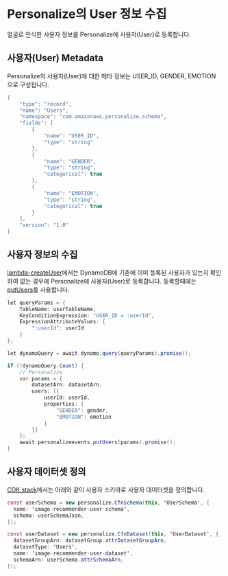 # Personalize의 User 정보 수집

얼굴로 인식한 사용자 정보를 Personalize에 사용자(User)로 등록합니다.

## 사용자(User) Metadata

Personalize의 사용자(User)에 대한 메타 정보는 USER_ID, GENDER, EMOTION 으로 구성됩니다. 

```java
{
    "type": "record",
    "name": "Users",
    "namespace": "com.amazonaws.personalize.schema",
    "fields": [
        {
            "name": "USER_ID",
            "type": "string"
        },
        {
            "name": "GENDER",
            "type": "string",
            "categorical": true
        },
        {
            "name": "EMOTION",
            "type": "string",
            "categorical": true
        }
    ],
    "version": "1.0"
}
```


## 사용자 정보의 수집

[lambda-createUser](./lambda-createUser/index.js)에서는 DynamoDB에 기존에 이미 등록된 사용자가 있는지 확인하여 없는 경우에 Personalize에 사용자(User)로 등록합니다. 등록할때에는 [putUsers](https://docs.aws.amazon.com/personalize/latest/dg/API_UBS_PutUsers.html)를 사용합니다. 

```java
let queryParams = {
    TableName: userTableName,
    KeyConditionExpression: "USER_ID = :userId",
    ExpressionAttributeValues: {
        ":userId": userId
    }
};

let dynamoQuery = await dynamo.query(queryParams).promise();

if (!dynamoQuery.Count) {
    // Personalize
    var params = {
        datasetArn: datasetArn,
        users: [{
            userId: userId,
            properties: {
                "GENDER": gender,
                "EMOTION": emotion
            }
        }]
    };
    await personalizeevents.putUsers(params).promise();
}
```

## 사용자 데이터셋 정의

[CDK stack](./cdk-image-recommender/lib/cdk-image-recommender-stack.ts)에서는 아래와 같이 사용자 스키마로 사용자 데이터셋을 정의합니다.

```java
const userSchema = new personalize.CfnSchema(this, 'UserSchema', {
  name: 'image-recommender-user-schema',
  schema: userSchemaJson,
});

const userDataset = new personalize.CfnDataset(this, 'UserDataset', {
  datasetGroupArn: datasetGroup.attrDatasetGroupArn,
  datasetType: 'Users',
  name: 'image-recommender-user-dataset',
  schemaArn: userSchema.attrSchemaArn,
});
```
